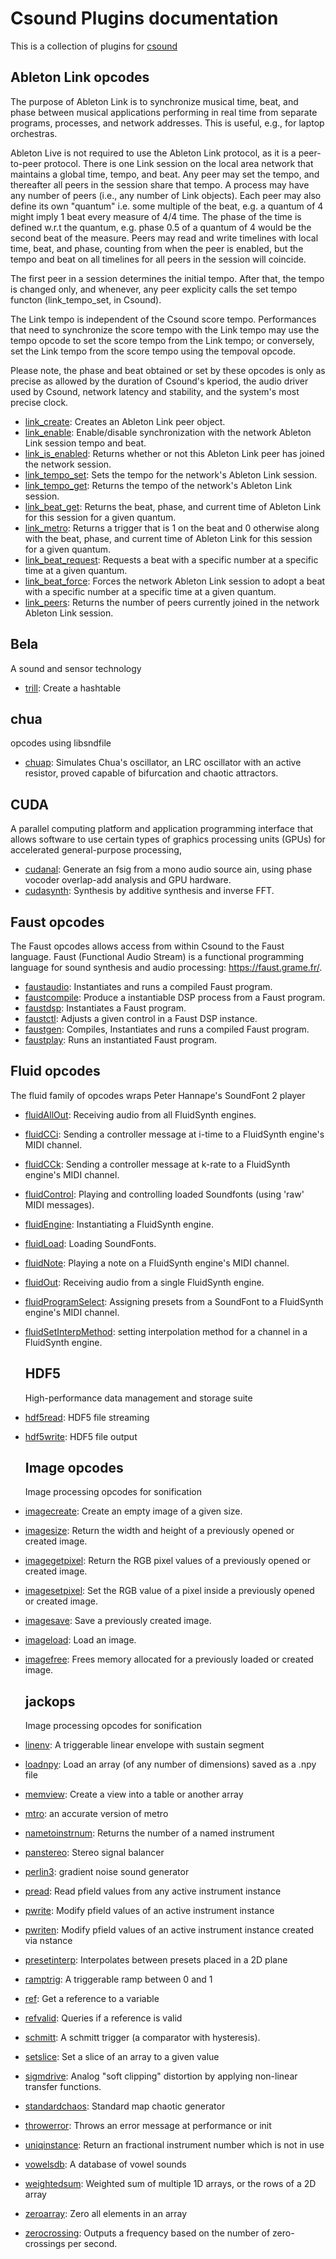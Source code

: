 # Csound Plugins documentation


This is a collection of plugins for [csound](https://csound.com/)



## Ableton Link opcodes

The purpose of Ableton Link is to synchronize musical time, beat, and phase between musical applications performing in real time from separate programs, processes, and network addresses. This is useful, e.g., for laptop orchestras.

Ableton Live is not required to use the Ableton Link protocol, as it is a peer-to-peer protocol. There is one Link session on the local area network that maintains a global time, tempo, and beat. Any peer may set the tempo, and thereafter all peers in the session share that tempo. A process may have any number of peers (i.e., any number of Link objects). Each peer may also define its own "quantum" i.e. some multiple of the beat, e.g. a quantum of 4 might imply 1 beat every measure of 4/4 time. The phase of the time is defined w.r.t the quantum, e.g. phase 0.5 of a quantum of 4 would be the second beat of the measure. Peers may read and write timelines with local time, beat, and phase, counting from when the peer is enabled, but the tempo and beat on all timelines for all peers in the session will coincide.

The first peer in a session determines the initial tempo. After that, the tempo is changed only, and whenever, any peer explicity calls the set tempo functon (link_tempo_set, in Csound).

The Link tempo is independent of the Csound score tempo. Performances that need to synchronize the score tempo with the Link tempo may use the tempo opcode to set the score tempo from the Link tempo; or conversely, set the Link tempo from the score tempo using the tempoval opcode.

Please note, the phase and beat obtained or set by these opcodes is only as precise as allowed by the duration of Csound's kperiod, the audio driver used by Csound, network latency and stability, and the system's most precise clock.

* [link_create](opcodes/link_create.md): Creates an Ableton Link peer object.
* [link_enable](opcodes/link_enable.md): Enable/disable synchronization with the network Ableton Link session tempo and beat.
* [link_is_enabled](opcodes/link_is_enabled.md): Returns whether or not this Ableton Link peer has joined the network session. 
* [link_tempo_set](opcodes/link_tempo_set.md): Sets the tempo for the network's Ableton Link session.
* [link_tempo_get](opcodes/link_tempo_get.md): Returns the tempo of the network's Ableton Link session.
* [link_beat_get](opcodes/link_beat_get.md): Returns the beat, phase, and current time of Ableton Link for this session for a given quantum.
* [link_metro](opcodes/link_metro.md): Returns a trigger that is 1 on the beat and 0 otherwise along with the beat, phase, and current time of Ableton Link for this session for a given quantum.
* [link_beat_request](opcodes/link_beat_request.md): Requests a beat with a specific number at a specific time at a given quantum.
* [link_beat_force](opcodes/link_beat_force.md): Forces the network Ableton Link session to adopt a beat with a specific number at a specific time at a given quantum.
* [link_peers](opcodes/link_peers.md): Returns the number of peers currently joined in the network Ableton Link session.


## Bela

A sound and sensor technology

* [trill](opcodes/trill.md): Create a hashtable 


## chua

opcodes using libsndfile

* [chuap](opcodes/chuap.md): Simulates Chua's oscillator, an LRC oscillator with an active resistor, proved capable of bifurcation and chaotic attractors.


## CUDA

A parallel computing platform and application programming interface that allows software to use certain types of graphics processing units (GPUs) for accelerated general-purpose processing,

* [cudanal](opcodes/cudanal.md): Generate an fsig from a mono audio source ain, using phase vocoder overlap-add analysis and GPU hardware.
* [cudasynth](opcodes/cudasynth.md): Synthesis by additive synthesis and inverse FFT. 


## Faust opcodes

The Faust opcodes allows access from within Csound to the Faust language. Faust (Functional Audio Stream) is a functional programming language for sound synthesis and audio processing: https://faust.grame.fr/.

* [faustaudio](opcodes/faustaudio.md): Instantiates and runs a compiled Faust program.
* [faustcompile](opcodes/faustcompile.md): Produce a instantiable DSP process from a Faust program.
* [faustdsp](opcodes/faustdsp.md): Instantiates a Faust program.
* [faustctl](opcodes/faustctl.md): Adjusts a given control in a Faust DSP instance.
* [faustgen](opcodes/faustgen.md): Compiles, Instantiates and runs a compiled Faust program.
* [faustplay](opcodes/faustplay.md): Runs an instantiated Faust program.


## Fluid opcodes

The fluid family of opcodes wraps Peter Hannape's SoundFont 2 player

* [fluidAllOut](opcodes/fluidAllOut.md): Receiving audio from all FluidSynth engines.
* [fluidCCi](opcodes/fluidCCi.md): Sending a controller message at i-time to a FluidSynth engine's MIDI channel.
* [fluidCCk](opcodes/fluidCCk.md): Sending a controller message at k-rate to a FluidSynth engine's MIDI channel.
* [fluidControl](opcodes/fluidControl.md): Playing and controlling loaded Soundfonts (using 'raw' MIDI messages).
* [fluidEngine](opcodes/fluidEngine.md): Instantiating a FluidSynth engine.
* [fluidLoad](opcodes/fluidLoad.md): Loading SoundFonts.
* [fluidNote](opcodes/fluidNote.md): Playing a note on a FluidSynth engine's MIDI channel.
* [fluidOut](fluidOut.md): Receiving audio from a single FluidSynth engine. 
* [fluidProgramSelect](opcodes/fluidProgramSelect.md): Assigning presets from a SoundFont to a FluidSynth engine's MIDI channel. 
* [fluidSetInterpMethod](opcodes/fluidSetInterpMethod.md): setting interpolation method for a channel in a FluidSynth engine.

  ## HDF5

  High-performance data management and storage suite
  
* [hdf5read](opcodes/hdf5read.md): HDF5 file streaming
* [hdf5write](opcodes/hdf5write.md): HDF5 file output


  ## Image opcodes

  Image processing opcodes for sonification

* [imagecreate](opcodes/imagecreate.md): Create an empty image of a given size.
* [imagesize](opcodes/imagesize.md): Return the width and height of a previously opened or created image.
* [imagegetpixel](opcodes/imagegetpixel.md): Return the RGB pixel values of a previously opened or created image.
* [imagesetpixel](opcodes/imagesetpixel.md): Set the RGB value of a pixel inside a previously opened or created image.
* [imagesave](opcodes/imagesave.md): Save a previously created image.
* [imageload](opcodes/imageload.md): Load an image.
* [imagefree](opcodes/imagefree.md): Frees memory allocated for a previously loaded or created image.


  ## jackops

  Image processing opcodes for sonification
  
* [linenv](opcodes/linenv.md): A triggerable linear envelope with sustain segment 
* [loadnpy](opcodes/loadnpy.md): Load an array (of any number of dimensions) saved as a .npy file 
* [memview](opcodes/memview.md): Create a view into a table or another array 
* [mtro](opcodes/mtro.md): an accurate version of metro 
* [nametoinstrnum](opcodes/nametoinstrnum.md): Returns the number of a named instrument 
* [panstereo](opcodes/panstereo.md): Stereo signal balancer 
* [perlin3](opcodes/perlin3.md): gradient noise sound generator 
* [pread](opcodes/pread.md): Read pfield values from any active instrument instance 
* [pwrite](opcodes/pwrite.md): Modify pfield values of an active instrument instance 
* [pwriten](opcodes/pwriten.md): Modify pfield values of an active instrument instance created via nstance 
* [presetinterp](opcodes/presetinterp.md): Interpolates between presets placed in a 2D plane 
* [ramptrig](opcodes/ramptrig.md): A triggerable ramp between 0 and 1 
* [ref](opcodes/ref.md): Get a reference to a variable 
* [refvalid](opcodes/refvalid.md): Queries if a reference is valid 
* [schmitt](opcodes/schmitt.md): A schmitt trigger (a comparator with hysteresis). 
* [setslice](opcodes/setslice.md): Set a slice of an array to a given value 
* [sigmdrive](opcodes/sigmdrive.md): Analog "soft clipping" distortion by applying non-linear transfer functions. 
* [standardchaos](opcodes/standardchaos.md): Standard map chaotic generator 
* [throwerror](opcodes/throwerror.md): Throws an error message at performance or init 
* [uniqinstance](opcodes/uniqinstance.md): Return an fractional instrument number which is not in use 
* [vowelsdb](opcodes/vowelsdb.md): A database of vowel sounds 
* [weightedsum](opcodes/weightedsum.md): Weighted sum of multiple 1D arrays, or the rows of a 2D array 
* [zeroarray](opcodes/zeroarray.md): Zero all elements in an array 
* [zerocrossing](opcodes/zerocrossing.md): Outputs a frequency based on the number of zero-crossings per second. 



